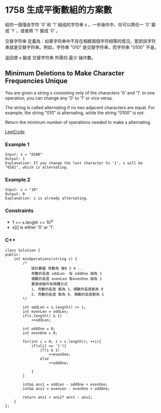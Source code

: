 # 1758 生成平衡數組的方案數

給你一個僅由字符 '0' 和 '1' 組成的字符串 s 。一步操作中，你可以將任一 '0' 變成 '1' ，或者將 '1' 變成 '0' 。

交替字符串 定義為：如果字符串中不存在相鄰兩個字符相等的情況，那麽該字符串就是交替字符串。例如，字符串 "010" 是交替字符串，而字符串 "0100" 不是。

返回使 s 變成 交替字符串 所需的 最少 操作數。


## Minimum Deletions to Make Character Frequencies Unique

You are given a string s consisting only of the characters '0' and '1'. In one operation, you can change any '0' to '1' or vice versa.

The string is called alternating if no two adjacent characters are equal. For example, the string "010" is alternating, while the string "0100" is not.

Return the minimum number of operations needed to make s alternating.

[LeetCode](https://leetcode-cn.com/problems/minimum-changes-to-make-alternating-binary-string/)

### Example 1

```
Input: s = "0100"
Output: 1
Explanation: If you change the last character to '1', s will be "0101", which is alternating.
```

### Example 2

```
Input: s = "10"
Output: 0
Explanation: s is already alternating.
``` 

### Constraints

* 1 <= s.length <= 10<sup>4</sup>
* s[i] is either '0' or '1'.

### C++ 

```
class Solution {
public:
    int minOperations(string s) {
        /*
            統計數量 奇數為 後0 2 4 ...
            奇數的長度 oddLen  有 oddOne 個為 1
            偶數的長度 evenLen 有evenOne 個為 1
            要達成條件有兩種方式
            1. 奇數的長度 都為 1，偶數的長度都為 0
            2. 奇數的長度 都為 0, 偶數的長度都為 1
        */

        int oddLen = s.length() >> 1;
        int evenLen = oddLen;
        if(s.length() & 1)
            ++oddLen;        

        int oddOne = 0;
        int evenOne = 0;

        for(int i = 0; i < s.length(); ++i){
            if(s[i] == '1'){
                if(i & 1) 
                    ++evenOne;
                else
                    ++oddOne;
                    
            }
        }

        int&& ans1 = oddLen - oddOne + evenOne;
        int&& ans2 = evenLen - evenOne + oddOne;

        return ans1 < ans2? ans1 : ans2;
    }
};
```
